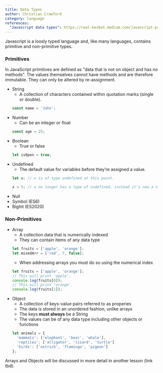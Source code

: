 ```yaml
---
title: Data Types
author: Christian Crawford
category: language
references:
  "Javascript data types": https://real-kevbot.medium.com/javascript-primitive-data-types-63993054314f
---
```


Javascript is a loosly typed language and, like many languages, contains primitive and non-primitive types.

### Primitives
  In JavaScript primitives are defined as "data that is not on object and has no methods". The values themselves cannot have methods and are therefore immutable. They can only be altered by re-assignment.
  - String
    - A collection of characters contained within quotation marks (single or double).
    ```javascript
    const name = 'John';
    ```
  - Number 
    - Can be an integer or float
    ```javascript
    const age = 25;
    ```
  - Boolean
    - True or false
    ```javascript
    let isOpen = true;
    ```
  - Undefined
    - The default value for variables before they’re assigned a value.
    ```javascript
    let x; // x is of type undefined at this point.
    
    x = 5; // x no longer has a type of undefined, instead it's now a number.
    ```
  - Null
  - Symbol (ES6)
  - BigInt (ES2020)

### Non-Primitives
  - Array
    - A collection data that is numerically indexed
    - They can contain items of any data type
    ```javascript
    let fruits = ['apple', 'orange'];
    let mixedArr = ['red', 7, false];
    ```
    - When addressing arrays you must do so using the numerical index
    ```javascript
    let fruits = ['apple', 'orange'];
    // This will print 'apple'.
    console.log(fruits[0]);
    // This will print 'orange'.
    console.log(fruits[1]);
    ```
  - Object
    - A collection of keys-value pairs referred to as properies
    - The data is stored in an unordered fashion, unlike arrays
    - The keys **must always** be a String
    - The values can be of any data type including other objects or functions
    ```javascript
    let animals = {
      'mammals': ['elephant', 'bear', 'whale'],
      'reptiles': ['alligator', 'lizard', 'turtle']
      'birds': ['ostrich', 'flamingo', 'pigeon']
    };
    ```

Arrays and Objects will be discussed in more detail in another lesson (link tbd).